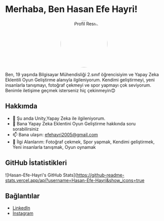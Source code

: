 # Merhaba, Ben Hasan Efe Hayri!

<div align="center"> <img src="https://avatars.githubusercontent.com/Hasan-Efe-Hayri" alt="Profil Resmi" style="border-radius: 50%;" width="150"> </div>

Ben, 19 yaşında Bilgisayar Mühendisliği 2.sınıf öğrencisiyim ve Yapay Zeka Eklentili Oyun Geliştirme alanıyla ilgileniyorum. Kendimi geliştirmeyi, yeni insanlarla tanışmayı, fotoğraf çekmeyi ve spor yapmayı çok seviyorum. Benimle iletişime geçmek isterseniz hiç çekinmeyin😊

## Hakkımda
- 🌱 Şu anda Unity,Yapay Zeka ile ilgileniyorum.
- 💬 Bana Yapay Zeka Eklentini Oyun Geliştirme hakkında soru sorabilirsiniz
- 📫 Bana ulaşın: efehayri2005@gmail.com
- 📝 İlgi Alanlarım: Fotoğraf çekmek, Spor yapmak, Kendimi geliştirmek, Yeni insanlarla tanışmak, Oyun oynamak

## GitHub İstatistikleri
![Hasan-Efe-Hayri's GitHub Stats](https://github-readme-stats.vercel.app/api?username=Hasan-Efe-Hayri&show_icons=true

## Bağlantılar
- [LinkedIn](www.linkedin.com/in/efe-hayri-9555b52a6)
- [İnstagram](https://www.instagram.com/efe.hayri.100/profilecard/?igsh=MXc5Y3NmMjVlbm10eg==)
